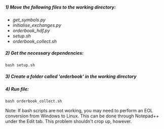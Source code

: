 ##### 1) Move the following files to the working directory:
- *get_symbols.py*  
- *initialise_exchanges.py*  
- *orderbook_hdf.py*  
- *setup.sh*
- *orderbook_collect.sh*

##### 2) Get the necessary dependencies:
`bash setup.sh`  

##### 3) Create a folder called 'orderbook' in the working directory

##### 4) Run file:
`bash orderbook_collect.sh`

Note: If bash scripts are not working, you may need to perform an EOL conversion from Windows to Linux. This can be done through Notepad++ under the Edit tab. This problem shouldn't crop up, however.

